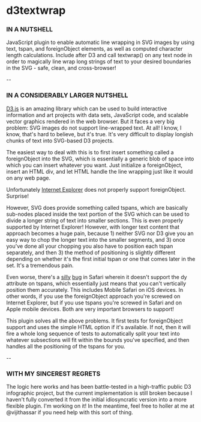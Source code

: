 d3textwrap
==========

<h3>IN A NUTSHELL</h3>

JavaScript plugin to enable automatic line wrapping in SVG images by using text, tspan, and foreignObject elements, as well as computed character length calculations. Include after D3 and call textwrap() on any text node in order to magically line wrap long strings of text to your desired boundaries in the SVG - safe, clean, and cross-browser!

--

<h3>IN A CONSIDERABLY LARGER NUTSHELL</h3>

<a href="http://d3js.org">D3.js</a> is an amazing library which can be used to build interactive information and art projects with data sets, JavaScript code, and scalable vector graphics rendered in the web browser. But it faces a very big problem: SVG images do not support line-wrapped text. At all! I know, I know, that's hard to believe, but it's true. It's very difficult to display longish chunks of text into SVG-based D3 projects.

The easiest way to deal with this is to first insert something called a foreignObject into the SVG, which is essentially a generic blob of space into which you can insert whatever you want. Just initialize a foreignObject, insert an HTML div, and let HTML handle the line wrapping just like it would on any web page.

Unfortunately <a href="http://stackoverflow.com/questions/19739672/foreignobject-is-not-working-in-ie10">Internet Explorer</a> does not properly support foreignObject. Surprise!

However, SVG does provide something called tspans, which are basically sub-nodes placed inside the text portion of the SVG which can be used to divide a longer string of text into smaller sections. This is even properly supported by Internet Explorer! However, with longer text content that approach becomes a huge pain, because 1) neither SVG nor D3 give you an easy way to chop the longer text into the smaller segments, and 3) once you've done all your chopping you also have to position each tspan separately, and then 3) the method of positioning is slightly different depending on whether it's the first initial tspan or one that comes later in the set. It's a tremendous pain.

Even worse, there's a <a href="http://stackoverflow.com/questions/9137222/raphael-text-and-safari">silly</a> <a href="http://stackoverflow.com/questions/16701246/why-are-programmatically-inserted-svg-tspan-elements-not-drawn-except-with-d3">bug</a> in Safari wherein it doesn't support the dy attribute on tspans, which essentially just means that you can't vertically position them accurately. This includes Mobile Safari on iOS devices. In other words, if you use the foreignObject approach you're screwed on Internet Explorer, but if you use tspans you're screwed in Safari and on Apple mobile devices. Both are very important browsers to support!

This plugin solves all the above problems. It first tests for foreignObject support and uses the simple HTML option if it's available. If not, then it will fire a whole long sequence of tests to automatically split your text into whatever subsections will fit within the bounds you've specified, and then handles all the positioning of the tspans for you.

--

<h3>WITH MY SINCEREST REGRETS</h3>

The logic here works and has been battle-tested in a high-traffic public D3 infographic project, but the current implementation is still broken because I haven't fully converted it from the initial idiosyncratic version into a more flexible plugin. I'm working on it! In the meantime, feel free to holler at me at @vijithassar if you need help with this sort of thing.

